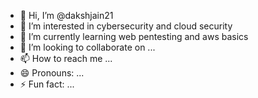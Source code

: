 - 👋 Hi, I’m @dakshjain21
- 👀 I’m interested in cybersecurity and cloud security
- 🌱 I’m currently learning web pentesting and aws basics
- 💞️ I’m looking to collaborate on ...
- 📫 How to reach me ...
- 😄 Pronouns: ...
- ⚡ Fun fact: ...

<!---
dakshjain21/dakshjain21 is a ✨ special ✨ repository because its `README.md` (this file) appears on your GitHub profile.
You can click the Preview link to take a look at your changes.
--->
